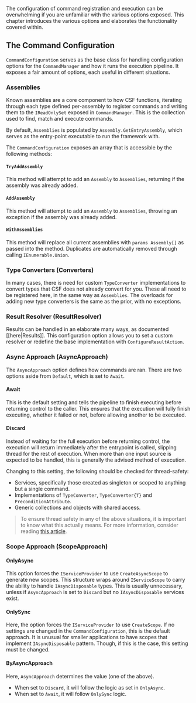 The configuration of command registration and execution can be overwhelming if you are unfamiliar with the various options exposed. This chapter introduces the various options and elaborates the functionality covered within.

## The Command Configuration

`CommandConfiguration` serves as the base class for handling configuration options for the `CommandManager` and how it runs the execution pipeline. 
It exposes a fair amount of options, each useful in different situations.

### Assemblies 

Known assemblies are a core component to how CSF functions, iterating through each type defined per-assembly to register commands and writing them to the `IReadOnlySet` exposed in `CommandManager`. This is the collection used to find, match and execute commands.

By default, `Assemblies` is populated by `Assembly.GetEntryAssembly`, which serves as the entry-point executable to run the framework with.

The `CommandConfiguration` exposes an array that is accessible by the following methods:

#### `TryAddAssembly`

This method will attempt to add an `Assembly` to `Assemblies`, returning if the assembly was already added.

#### `AddAssembly`

This method will attempt to add an `Assembly` to `Assemblies`, throwing an exception if the assembly was already added.

#### `WithAssemblies`

This method will replace all current assemblies with `params Assembly[]` as passed into the method. Duplicates are automatically removed through calling `IEnumerable.Union`.

### Type Converters (Converters)

In many cases, there is need for custom `TypeConverter` implementations to convert types that CSF does not already convert for you. These all need to be registered here, in the same way as `Assemblies`. The overloads for adding new type converters is the same as the prior, with no exceptions.

### Result Resolver (ResultResolver)

Results can be handled in an elaborate many ways, as documented [[here|Results]]. This configuration option allows you to set a custom resolver or redefine the base implementation with `ConfigureResultAction`.

### Async Approach (AsyncApproach)

The `AsyncApproach` option defines how commands are ran. There are two options aside from `Default`, which is set to `Await`.

#### Await 

This is the default setting and tells the pipeline to finish executing before returning control to the caller. 
This ensures that the execution will fully finish executing, whether it failed or not, before allowing another to be executed.

#### Discard

Instead of waiting for the full execution before returning control, the execution will return immediately after the entrypoint is called, slipping thread for the rest of execution. 
When more than one input source is expected to be handled, this is generally the advised method of execution. 

Changing to this setting, the following should be checked for thread-safety:

- Services, specifically those created as singleton or scoped to anything but a single command.
- Implementations of `TypeConverter`, `TypeConverter{T}` and `PreconditionAttribute`.
- Generic collections and objects with shared access.

> To ensure thread safety in any of the above situations, it is important to know what this actually means. 
> For more information, consider reading [this article](https://learn.microsoft.com/en-us/dotnet/standard/threading/managed-threading-best-practices).

### Scope Approach (ScopeApproach)

#### OnlyAsync

This option forces the `IServiceProvider` to use `CreateAsyncScope` to generate new scopes. This structure wraps around `IServiceScope` to carry the ability to handle `IAsyncDisposable` types. This is usually unnecessary, unless if `AsyncApproach` is set to `Discard` but no `IAsyncDisposable` services exist.

#### OnlySync

Here, the option forces the `IServiceProvider` to use `CreateScope`. If no settings are changed in the `CommandConfiguration`, this is the default approach. It is unusual for smaller applications to have scopes that implement `IAsyncDisposable` pattern. Though, if this is the case, this setting must be changed.

#### ByAsyncApproach

Here, `AsyncApproach` determines the value (one of the above).

- When set to `Discard`, it will follow the logic as set in `OnlyAsync`.
- When set to `Await`, it will follow `OnlySync` logic.